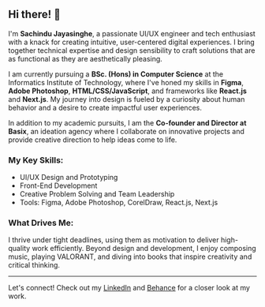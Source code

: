## Hi there! 👋

I'm **Sachindu Jayasinghe**, a passionate UI/UX engineer and tech enthusiast with a knack for creating intuitive, user-centered digital experiences. I bring together technical expertise and design sensibility to craft solutions that are as functional as they are aesthetically pleasing.

I am currently pursuing a **BSc. (Hons) in Computer Science** at the Informatics Institute of Technology, where I've honed my skills in **Figma**, **Adobe Photoshop**, **HTML/CSS/JavaScript**, and frameworks like **React.js** and **Next.js**. My journey into design is fueled by a curiosity about human behavior and a desire to create impactful user experiences.

In addition to my academic pursuits, I am the **Co-founder and Director at Basix**, an ideation agency where I collaborate on innovative projects and provide creative direction to help ideas come to life.

### My Key Skills:
- UI/UX Design and Prototyping
- Front-End Development
- Creative Problem Solving and Team Leadership
- Tools: Figma, Adobe Photoshop, CorelDraw, React.js, Next.js

### What Drives Me:
I thrive under tight deadlines, using them as motivation to deliver high-quality work efficiently. Beyond design and development, I enjoy composing music, playing VALORANT, and diving into books that inspire creativity and critical thinking.

---

Let's connect! Check out my [LinkedIn](https://www.linkedin.com/in/duniyash) and [Behance](https://www.behance.net/duniyash) for a closer look at my work.
